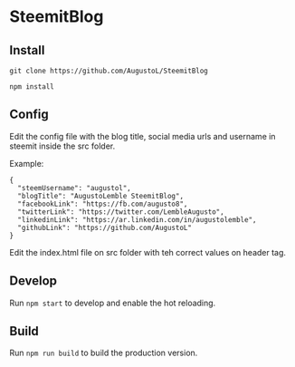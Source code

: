 # SteemitBlog

## Install

`git clone https://github.com/AugustoL/SteemitBlog`

`npm install`

## Config

Edit the config file with the blog title, social media urls and username in steemit inside the src folder.

Example:
```
{
  "steemUsername": "augustol",
  "blogTitle": "AugustoLemble SteemitBlog",
  "facebookLink": "https://fb.com/augusto8",
  "twitterLink": "https://twitter.com/LembleAugusto",
  "linkedinLink": "https://ar.linkedin.com/in/augustolemble",
  "githubLink": "https://github.com/AugustoL"
}
```

Edit the index.html file on src folder with teh correct values on header tag.

## Develop

Run `npm start` to develop and enable the hot reloading.

## Build

Run `npm run build` to build the production version.

